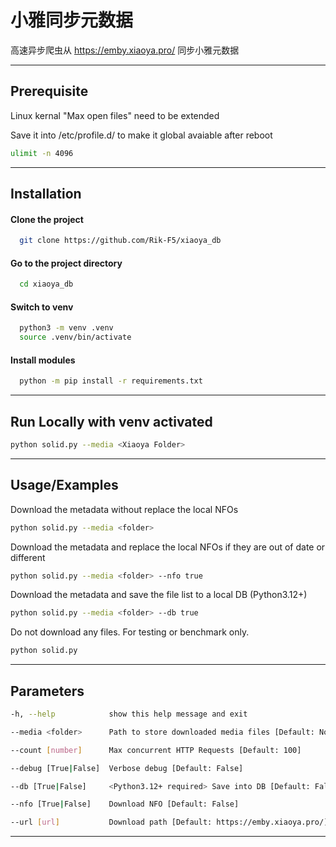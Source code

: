 
# 小雅同步元数据

高速异步爬虫从 https://emby.xiaoya.pro/ 同步小雅元数据

---


## Prerequisite

Linux kernal "Max open files" need to be extended

Save it into /etc/profile.d/ to make it global avaiable after reboot

```bash
ulimit -n 4096
```
---
## Installation

#### Clone the project

```bash
  git clone https://github.com/Rik-F5/xiaoya_db
```

#### Go to the project directory

```bash
  cd xiaoya_db
```

#### Switch to venv

```bash
  python3 -m venv .venv
  source .venv/bin/activate
```

#### Install modules

```bash
  python -m pip install -r requirements.txt
```
---
## Run Locally with venv activated

```bash
python solid.py --media <Xiaoya Folder>

```
---
## Usage/Examples

Download the metadata without replace the local NFOs
```bash
python solid.py --media <folder>
```

Download the metadata and replace the local NFOs if they are out of date or different

```bash
python solid.py --media <folder> --nfo true
```

Download the metadata and save the file list to a local DB (Python3.12+)

```bash
python solid.py --media <folder> --db true
```

Do not download any files. For testing or benchmark only.

```bash
python solid.py
```
---
## Parameters

```bash
-h, --help            show this help message and exit

--media <folder>      Path to store downloaded media files [Default: None]

--count [number]      Max concurrent HTTP Requests [Default: 100]

--debug [True|False]  Verbose debug [Default: False]

--db [True|False]     <Python3.12+ required> Save into DB [Default: False]

--nfo [True|False]    Download NFO [Default: False]

--url [url]           Download path [Default: https://emby.xiaoya.pro/]
```
---